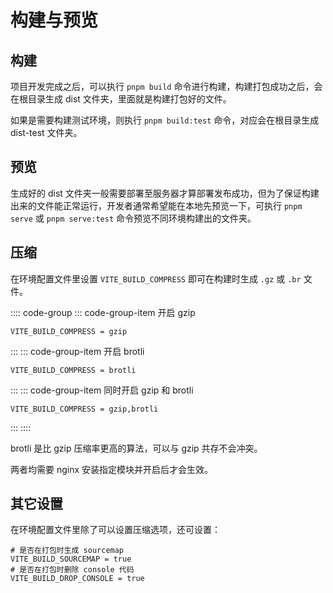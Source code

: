 # 构建与预览

## 构建

项目开发完成之后，可以执行 `pnpm build` 命令进行构建，构建打包成功之后，会在根目录生成 dist 文件夹，里面就是构建打包好的文件。

如果是需要构建测试环境，则执行 `pnpm build:test` 命令，对应会在根目录生成 dist-test 文件夹。

## 预览

生成好的 dist 文件夹一般需要部署至服务器才算部署发布成功，但为了保证构建出来的文件能正常运行，开发者通常希望能在本地先预览一下，可执行 `pnpm serve` 或 `pnpm serve:test` 命令预览不同环境构建出的文件夹。

## 压缩

在环境配置文件里设置 `VITE_BUILD_COMPRESS` 即可在构建时生成 `.gz` 或 `.br` 文件。

:::: code-group
::: code-group-item 开启 gzip
```dot:no-line-numbers
VITE_BUILD_COMPRESS = gzip
```
:::
::: code-group-item 开启 brotli
```dot:no-line-numbers
VITE_BUILD_COMPRESS = brotli
```
:::
::: code-group-item 同时开启 gzip 和 brotli
```dot:no-line-numbers
VITE_BUILD_COMPRESS = gzip,brotli
```
:::
::::

brotli 是比 gzip 压缩率更高的算法，可以与 gzip 共存不会冲突。

两者均需要 nginx 安装指定模块并开启后才会生效。

## 其它设置

在环境配置文件里除了可以设置压缩选项，还可设置：

```dot:no-line-numbers
# 是否在打包时生成 sourcemap
VITE_BUILD_SOURCEMAP = true
# 是否在打包时删除 console 代码
VITE_BUILD_DROP_CONSOLE = true
```